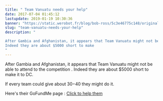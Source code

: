 ```yaml
---
title: " Team Vanuatu needs your help"
date: 2017-07-04 01:45:12
lastupdate: 2019-01-19 10:30:36
banner: "https://static.werobot.fr/blog/bob-ross/5c3e46775c148/original.jpg"
slug: "team-vanuatu-needs-your-help"
description: " 

After Gambia and Afghanistan, it appears that Team Vanuatu might not be able to attend to the competition .
Indeed they are about $5000 short to make
"
---
```


After Gambia and Afghanistan, it appears that Team Vanuatu might not be able to attend to the competition .
Indeed they are about $5000 short to make it to DC.

If every team could give about $30-$40 they might do it.

Here's their GoFundMe page : 
<a href="https://www.gofundme.com/smart-sistas-robot-team-vanuatu"> Click to help them </a>
    